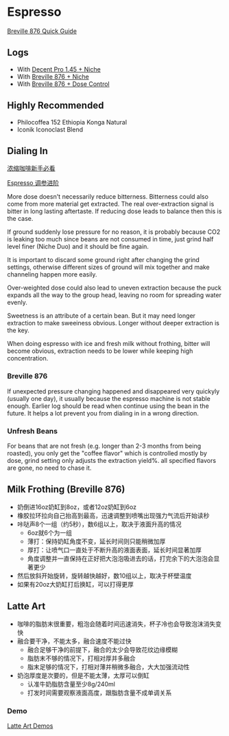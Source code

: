 # Espresso

[Breville 876 Quick Guide](./BrevilleOps.md)

## Logs

- With [Decent Pro 1.45 + Niche](./Decent-Niche/README.md)
- With [Breville 876 + Niche](./Breville-Niche/README.md)
- With [Breville 876 + Dose Control](./Breville-DoseControl/README.md)

## Highly Recommended

- Philocoffea 152 Ethiopia Konga Natural
- Iconik Iconoclast Blend

## Dialing In

[浓缩咖啡新手必看](./GettingStarted.md)

[Espresso 调参进阶](./ImproveDialingIn.md)

More dose doesn't necessarily reduce bitterness.
Bitterness could also come from more material get extracted.
The real over-extraction signal is bitter in long lasting aftertaste.
If reducing dose leads to balance then this is the case.

If ground suddenly lose pressure for no reason,
it is probably because CO2 is leaking too much since beans are not consumed in time,
just grind half level finer (Niche Duo) and it should be fine again.

It is important to discard some ground right after changing the grind settings,
otherwise different sizes of ground will mix together and make channeling happen more easily.

Over-weighted dose could also lead to uneven extraction
because the puck expands all the way to the group head,
leaving no room for spreading water evenly.

Sweetness is an attribute of a certain bean.
But it may need longer extraction to make sweeiness obvious.
Longer without deeper extraction is the key.

When doing espresso with ice and fresh milk without frothing,
bitter will become obvious,
extraction needs to be lower while keeping high concentration.

### Breville 876

If unexpected pressure changing happened and disappeared very quickyly (usually one day),
it usually because the espresso machine is not stable enough.
Earlier log should be read when continue using the bean in the future.
It helps a lot prevent you from dialing in in a wrong direction.

### Unfresh Beans

For beans that are not fresh (e.g. longer than 2-3 months from being roasted),
you only get the "coffee flavor" which is controlled mostly by dose,
grind setting only adjusts the extraction yield%.
all specified flavors are gone, no need to chase it.

## Milk Frothing (Breville 876)

- 奶倒进16oz奶缸到8oz，或者12oz奶缸到6oz
- 橡胶拉环拉向自己抬高到最高，迅速调整到喷嘴出现强力气流后开始读秒
- 咔哒声8个一组（约5秒），数6组以上，取决于液面升高的情况
  - 6oz就6个为一组
  - 薄打：保持奶缸角度不变，延长时间则只能稍微加厚
  - 厚打：让喷气口一直处于不断升高的液面表面，延长时间显著加厚
  - 角度调整并一直保持在正好把大泡泡吸进去的话，打完余下的大泡泡会显著更少
- 然后放斜开始旋转，旋转越快越好，数10组以上，取决于杯壁温度
- 如果有20oz大奶缸打后换缸，可以打得更厚

## Latte Art

- 咖啡的脂肪末很重要，粗泡会随着时间迅速消失，杯子冷也会导致泡沫消失变快
- 融合要干净，不能太多，融合速度不能过快
  - 融合足够干净的前提下，融合的太少会导致花纹边缘模糊
  - 脂肪末不够的情况下，打相对厚并多融合
  - 脂末足够的情况下，打相对薄并稍微多融合，大大加强流动性
- 奶泡厚度是次要的，但是不能太薄，太厚可以倒缸
  - 认准牛奶脂肪含量至少8g/240ml
  - 打发时间需要观察液面高度，跟脂肪含量不成单调关系

### Demo

[Latte Art Demos](./LatteArt.md)
